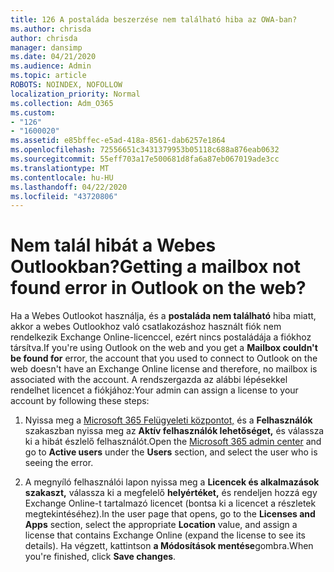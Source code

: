 ```yaml
---
title: 126 A postaláda beszerzése nem található hiba az OWA-ban?
ms.author: chrisda
author: chrisda
manager: dansimp
ms.date: 04/21/2020
ms.audience: Admin
ms.topic: article
ROBOTS: NOINDEX, NOFOLLOW
localization_priority: Normal
ms.collection: Adm_O365
ms.custom:
- "126"
- "1600020"
ms.assetid: e85bffec-e5ad-418a-8561-dab6257e1864
ms.openlocfilehash: 72556651c3431379953b05118c688a876eab0632
ms.sourcegitcommit: 55eff703a17e500681d8fa6a87eb067019ade3cc
ms.translationtype: MT
ms.contentlocale: hu-HU
ms.lasthandoff: 04/22/2020
ms.locfileid: "43720806"
---
```

# <a name="getting-a-mailbox-not-found-error-in-outlook-on-the-web"></a><span data-ttu-id="3d1ba-102">Nem talál hibát a Webes Outlookban?</span><span class="sxs-lookup"><span data-stu-id="3d1ba-102">Getting a mailbox not found error in Outlook on the web?</span></span>

<span data-ttu-id="3d1ba-103">Ha a Webes Outlookot használja, és a **postaláda nem található** hiba miatt, akkor a webes Outlookhoz való csatlakozáshoz használt fiók nem rendelkezik Exchange Online-licenccel, ezért nincs postaládája a fiókhoz társítva.</span><span class="sxs-lookup"><span data-stu-id="3d1ba-103">If you're using Outlook on the web and you get a **Mailbox couldn't be found for** error, the account that you used to connect to Outlook on the web doesn't have an Exchange Online license and therefore, no mailbox is associated with the account.</span></span> <span data-ttu-id="3d1ba-104">A rendszergazda az alábbi lépésekkel rendelhet licencet a fiókjához:</span><span class="sxs-lookup"><span data-stu-id="3d1ba-104">Your admin can assign a license to your account by following these steps:</span></span>

1. <span data-ttu-id="3d1ba-105">Nyissa meg a [Microsoft 365 Felügyeleti központot,](https://portal.office.com/adminportal/home#/homepage) és a **Felhasználók** szakaszban nyissa meg az **Aktív felhasználók lehetőséget,** és válassza ki a hibát észlelő felhasználót.</span><span class="sxs-lookup"><span data-stu-id="3d1ba-105">Open the [Microsoft 365 admin center](https://portal.office.com/adminportal/home#/homepage) and go to **Active users** under the **Users** section, and select the user who is seeing the error.</span></span>

2. <span data-ttu-id="3d1ba-106">A megnyíló felhasználói lapon nyissa meg a **Licencek és alkalmazások szakaszt,** válassza ki a megfelelő **helyértéket,** és rendeljen hozzá egy Exchange Online-t tartalmazó licencet (bontsa ki a licencet a részletek megtekintéséhez).</span><span class="sxs-lookup"><span data-stu-id="3d1ba-106">In the user page that opens, go to the **Licenses and Apps** section, select the appropriate **Location** value, and assign a license that contains Exchange Online (expand the license to see its details).</span></span> <span data-ttu-id="3d1ba-107">Ha végzett, kattintson **a Módosítások mentése**gombra.</span><span class="sxs-lookup"><span data-stu-id="3d1ba-107">When you're finished, click **Save changes**.</span></span>
